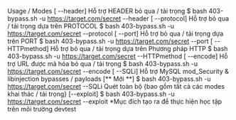 Usage / Modes
[ --header] Hỗ trợ HEADER bỏ qua / tải trọng
$ bash 403-bypass.sh -u https://target.com/secret --header
[ --protocol] Hỗ trợ bỏ qua / tải trọng dựa trên PROTOCOL
$ bash 403-bypass.sh -u https://target.com/secret --protocol
[ --port] Hỗ trợ bỏ qua / tải trọng dựa trên PORT
$ bash 403-bypass.sh -u https://target.com/secret --port
[ --HTTPmethod] Hỗ trợ bỏ qua / tải trọng dựa trên Phương pháp HTTP
$ bash 403-bypass.sh -u https://target.com/secret --HTTPmethod
[ --encode] Hỗ trợ URL được mã hóa bỏ qua / tải trọng
$ bash 403-bypass.sh -u https://target.com/secret --encode
[ --SQLi] Hỗ trợ MySQL mod_Security & libinjection bypasses / payloads [** Mới **]
$ bash 403-bypass.sh -u https://target.com/secret --SQLi
Quét toàn bộ {bao gồm tất cả các modes khai thác / tải trọng} [--exploit]
$ bash 403-bypass.sh -u https://target.com/secret --exploit
*Mục đích tạo ra để thực hiện học tập trên môi trường devtest
